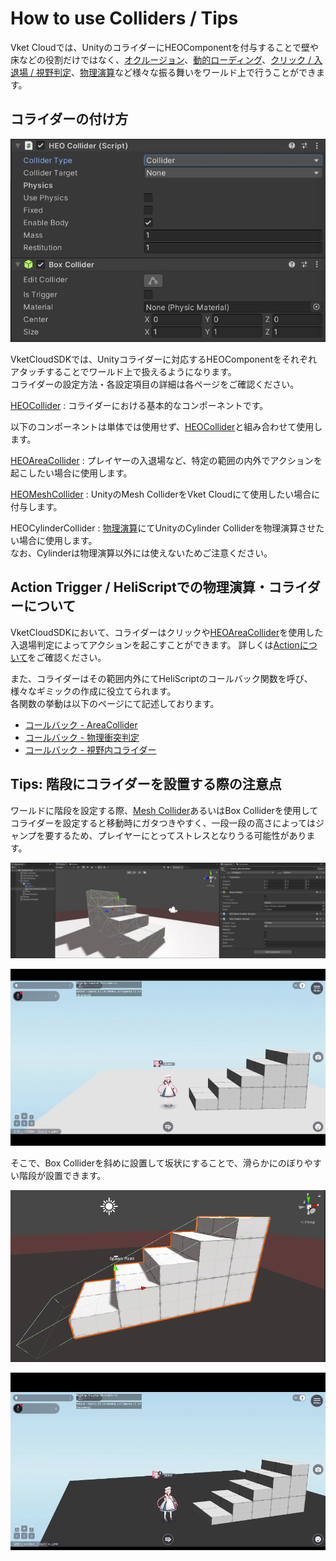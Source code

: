 # How to use Colliders / Tips

Vket Cloudでは、UnityのコライダーにHEOComponentを付与することで壁や床などの役割だけではなく、[オクルージョン](../WorldOptimization/OcclusionCulling.md)、[動的ローディング](../HEOComponents/HEOField.md)、[クリック / 入退場 / 視野判定](../HEOComponents/HEOCollider.md#_1)、[物理演算](./PhysicsEngine.md)など様々な振る舞いをワールド上で行うことができます。<br>

## コライダーの付け方

![HEOCollider_1](../HEOComponents/img/HEOCollider_1.jpg)

VketCloudSDKでは、Unityコライダーに対応するHEOComponentをそれぞれアタッチすることでワールド上で扱えるようになります。<br>
コライダーの設定方法・各設定項目の詳細は各ページをご確認ください。

[HEOCollider](../HEOComponents/HEOCollider.md) : コライダーにおける基本的なコンポーネントです。

以下のコンポーネントは単体では使用せず、[HEOCollider](../HEOComponents/HEOCollider.md)と組み合わせて使用します。

[HEOAreaCollider](../HEOComponents/HEOAreacollider.md) : プレイヤーの入退場など、特定の範囲の内外でアクションを起こしたい場合に使用します。

[HEOMeshCollider](../HEOComponents/HEOMeshCollider.md) : UnityのMesh ColliderをVket Cloudにて使用したい場合に付与します。

HEOCylinderCollider : [物理演算](./PhysicsEngine.md)にてUnityのCylinder Colliderを物理演算させたい場合に使用します。<br>
なお、Cylinderは物理演算以外には使えないためご注意ください。

## Action Trigger / HeliScriptでの物理演算・コライダーについて

VketCloudSDKにおいて、コライダーはクリックや[HEOAreaCollider](../HEOComponents/HEOAreacollider.md)を使用した入退場判定によってアクションを起こすことができます。
詳しくは[Actionについて](../Actions/ActionsOverview.md)をご確認ください。

また、コライダーはその範囲内外にてHeliScriptのコールバック関数を呼び、様々なギミックの作成に役立てられます。<br>
各関数の挙動は以下のページにて記述しております。

- [コールバック - AreaCollider](../hs/hs_component.md#-areacollider)
- [コールバック - 物理衝突判定](../hs/hs_component.md#-_2)
- [コールバック - 視野内コライダー](../hs/hs_component.md#-_3)

## Tips: 階段にコライダーを設置する際の注意点

ワールドに階段を設定する際、[Mesh Collider](../HEOComponents/HEOMeshCollider.md)あるいはBox Colliderを使用してコライダーを設定すると移動時にガタつきやすく、一段一段の高さによってはジャンプを要するため、プレイヤーにとってストレスとなりうる可能性があります。

![ColliderTips_Stair_1](./img/ColliderTips_Stair_1.jpg)

![ColliderTips_Stair_1_Result](./img/ColliderTips_Stair_1_Result.gif)

そこで、Box Colliderを斜めに設置して坂状にすることで、滑らかにのぼりやすい階段が設置できます。

![ColliderTips_Stair_2](./img/ColliderTips_Stair_2.jpg)

![ColliderTips_Stair_2_Result](./img/ColliderTips_Stair_2_Result.gif)
